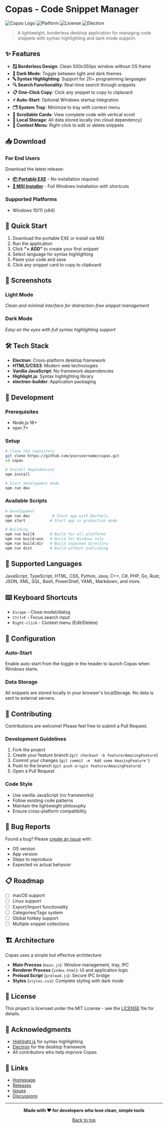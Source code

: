# Copas - Code Snippet Manager

![Copas Logo](https://img.shields.io/badge/Copas-Code%20Snippet%20Manager-blue)
![Platform](https://img.shields.io/badge/platform-Windows-lightgrey)
![License](https://img.shields.io/badge/license-MIT-green)
![Electron](https://img.shields.io/badge/Electron-Framework-9feaf9)

> A lightweight, borderless desktop application for managing code snippets with syntax highlighting and dark mode support.

## ✨ Features

- **🪟 Borderless Design**: Clean 500x350px window without OS frame
- **🌙 Dark Mode**: Toggle between light and dark themes
- **🔤 Syntax Highlighting**: Support for 20+ programming languages
- **🔍 Search Functionality**: Real-time search through snippets
- **📋 One-Click Copy**: Click any snippet to copy to clipboard
- **⚡ Auto-Start**: Optional Windows startup integration
- **🗂️ System Tray**: Minimize to tray with context menu
- **📜 Scrollable Cards**: View complete code with vertical scroll
- **💾 Local Storage**: All data stored locally (no cloud dependency)
- **🎯 Context Menu**: Right-click to edit or delete snippets

## 📥 Download

### For End Users

Download the latest release:

- **[📦 Portable EXE](https://github.com/yourusername/copas/releases/latest)** - No installation required
- **[🔧 MSI Installer](https://github.com/yourusername/copas/releases/latest)** - Full Windows installation with shortcuts

### Supported Platforms

- Windows 10/11 (x64)

## 🚀 Quick Start

1. Download the portable EXE or install via MSI
2. Run the application
3. Click **"+ ADD"** to create your first snippet
4. Select language for syntax highlighting
5. Paste your code and save
6. Click any snippet card to copy to clipboard

## 🎨 Screenshots

### Light Mode
*Clean and minimal interface for distraction-free snippet management*

### Dark Mode
*Easy on the eyes with full syntax highlighting support*

## 🛠️ Tech Stack

- **Electron**: Cross-platform desktop framework
- **HTML5/CSS3**: Modern web technologies
- **Vanilla JavaScript**: No framework dependencies
- **Highlight.js**: Syntax highlighting library
- **electron-builder**: Application packaging

## 🔧 Development

### Prerequisites

- Node.js 16+ 
- npm 7+

### Setup

```bash
# Clone the repository
git clone https://github.com/yourusername/copas.git
cd copas

# Install dependencies
npm install

# Start development mode
npm run dev
```

### Available Scripts

```bash
# Development
npm run dev          # Start app with DevTools
npm start           # Start app in production mode

# Building
npm run build       # Build for all platforms
npm run build:win   # Build for Windows only
npm run build:dir   # Build unpacked directory
npm run dist        # Build without publishing
```

## 📝 Supported Languages

JavaScript, TypeScript, HTML, CSS, Python, Java, C++, C#, PHP, Go, Rust, JSON, XML, SQL, Bash, PowerShell, YAML, Markdown, and more.

## ⌨️ Keyboard Shortcuts

- `Escape` - Close modal/dialog
- `Ctrl+F` - Focus search input
- `Right-click` - Context menu (Edit/Delete)

## 🔧 Configuration

### Auto-Start
Enable auto-start from the toggle in the header to launch Copas when Windows starts.

### Data Storage
All snippets are stored locally in your browser's localStorage. No data is sent to external servers.

## 🤝 Contributing

Contributions are welcome! Please feel free to submit a Pull Request.

### Development Guidelines

1. Fork the project
2. Create your feature branch (`git checkout -b feature/AmazingFeature`)
3. Commit your changes (`git commit -m 'Add some AmazingFeature'`)
4. Push to the branch (`git push origin feature/AmazingFeature`)
5. Open a Pull Request

### Code Style

- Use vanilla JavaScript (no frameworks)
- Follow existing code patterns
- Maintain the lightweight philosophy
- Ensure cross-platform compatibility

## 🐛 Bug Reports

Found a bug? Please [create an issue](https://github.com/yourusername/copas/issues) with:

- OS version
- App version
- Steps to reproduce
- Expected vs actual behavior

## 📋 Roadmap

- [ ] macOS support
- [ ] Linux support  
- [ ] Export/Import functionality
- [ ] Categories/Tags system
- [ ] Global hotkey support
- [ ] Multiple snippet collections

## 🏗️ Architecture

Copas uses a simple but effective architecture:

- **Main Process** (`main.js`): Window management, tray, IPC
- **Renderer Process** (`index.html`): UI and application logic  
- **Preload Script** (`preload.js`): Secure IPC bridge
- **Styles** (`styles.css`): Complete styling with dark mode

## 📄 License

This project is licensed under the MIT License - see the [LICENSE](LICENSE) file for details.

## 💝 Acknowledgments

- [Highlight.js](https://highlightjs.org/) for syntax highlighting
- [Electron](https://electronjs.org/) for the desktop framework
- All contributors who help improve Copas

## 🔗 Links

- [Homepage](https://github.com/yourusername/copas)
- [Releases](https://github.com/yourusername/copas/releases)
- [Issues](https://github.com/yourusername/copas/issues)
- [Discussions](https://github.com/yourusername/copas/discussions)

---

<p align="center">
  <strong>Made with ❤️ for developers who love clean, simple tools</strong>
</p>

<p align="center">
  <a href="#copas---code-snippet-manager">Back to top</a>
</p>
